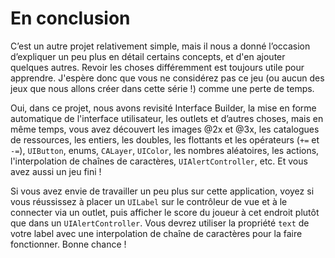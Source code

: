 # En conclusion

C’est un autre projet relativement simple, mais il nous a donné l’occasion d’expliquer un peu plus en détail certains concepts, et d'en ajouter quelques autres. Revoir les choses différemment est toujours utile pour apprendre. J'espère donc que vous ne considérez pas ce jeu (ou aucun des jeux que nous allons créer dans cette série !) comme une perte de temps.

Oui, dans ce projet, nous avons revisité Interface Builder, la mise en forme automatique de l'interface utilisateur, les outlets et d’autres choses, mais en même temps, vous avez découvert les images @2x et @3x, les catalogues de ressources, les entiers, les doubles, les flottants et les opérateurs (`+=` et `-=`), `UIButton`, enums, `CALayer`, `UIColor`, les nombres aléatoires, les actions, l'interpolation de chaînes de caractères, `UIAlertController`, etc. Et vous avez aussi un jeu fini !

Si vous avez envie de travailler un peu plus sur cette application, voyez si vous réussissez à placer un `UILabel` sur le contrôleur de vue et à le connecter via un outlet, puis afficher le score du joueur à cet endroit plutôt que dans un `UIAlertController`. Vous devrez utiliser la propriété `text` de votre label avec une interpolation de chaîne de caractères pour la faire fonctionner. Bonne chance !
